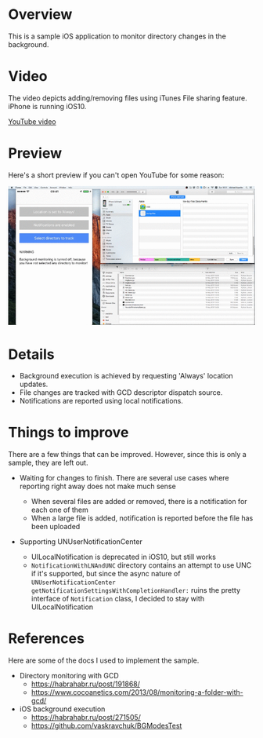 # Overview

This is a sample iOS application to monitor directory changes in the background.

# Video

The video depicts adding/removing files using iTunes File sharing feature. iPhone is running iOS10.

[YouTube video](https://youtu.be/TtOMlzdXXL8)

# Preview

Here's a short preview if you can't open YouTube for some reason:

![Short preview](readme/preview.gif)


# Details

* Background execution is achieved by requesting 'Always' location updates.
* File changes are tracked with GCD descriptor dispatch source.
* Notifications are reported using local notifications.

# Things to improve

There are a few things that can be improved. However, since this is only a sample, they are left out.

* Waiting for changes to finish. There are several use cases where reporting right away does not make much sense
  * When several files are added or removed, there is a notification for each one of them
  * When a large file is added, notification is reported before the file has been uploaded

* Supporting UNUserNotificationCenter
  * UILocalNotification is deprecated in iOS10, but still works
  * `NotificationWithLNAndUNC` directory contains an attempt to use UNC if it's supported, but since the async nature of `UNUserNotificationCenter getNotificationSettingsWithCompletionHandler:` ruins the pretty interface of `Notification` class, I decided to stay with UILocalNotification

# References

Here are some of the docs I used to implement the sample.

* Directory monitoring with GCD
  * https://habrahabr.ru/post/191868/
  * https://www.cocoanetics.com/2013/08/monitoring-a-folder-with-gcd/
* iOS background execution
  * https://habrahabr.ru/post/271505/
  * https://github.com/vaskravchuk/BGModesTest
